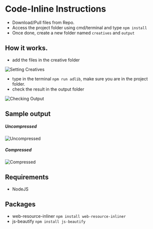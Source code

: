# Code-Inline Instructions

* Download/Pull files from Repo.
* Access the project folder using cmd/terminal and type `npm install`
* Once done, create a new folder named `creatives` and `output`


## How it works.
* add the files in the creative folder

![Setting Creatives](https://storage.googleapis.com/adlib-storage/code-inline/Screen%20Shot%202020-11-20%20at%207.41.52%20AM.png)

* type in the terminal `npm run adlib`, make sure you are in the project folder.
* check the result in the output folder

![Checking Output](https://storage.googleapis.com/adlib-storage/code-inline/Screen%20Shot%202020-11-20%20at%207.48.24%20AM.png)

## Sample output

##### Uncompressed

![Uncompressed](https://storage.googleapis.com/adlib-storage/code-inline/uncompress.png)

##### Compressed

![Compressed](https://storage.googleapis.com/adlib-storage/code-inline/compress.png)


## Requirements

* NodeJS

## Packages
* web-resource-inliner `npm install web-resource-inliner`
* js-beautify `npm install js-beautify`
